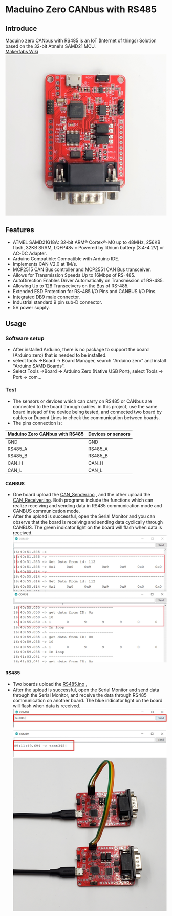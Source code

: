 # Maduino Zero CANbus with RS485
## Introduce


Maduino zero CANbus with RS485 is an IoT (Internet of things) Solution based on the 32-bit Atmel’s SAMD21 MCU.<br>
[Makerfabs Wiki](https://www.makerfabs.com/wiki/index.php?title=Maduino_Zero_Canbus_with_RS485) <br>
![](https://github.com/Makerfabs/Maduino-CANbus-RS485/blob/main/md_pic/Maduino_RS485_101.jpg)

## Features


* ATMEL SAMD21G18A: 32-bit ARM® Cortex®-M0 up to 48MHz, 256KB flash, 32KB SRAM, LQFP48v • Powered by lithium battery (3.4-4.2V) or AC-DC Adapter.<br>
* Arduino Compatible: Compatible with Arduino IDE.<br>
* Implements CAN V2.0 at 1M/s.<br>
* MCP2515 CAN Bus controller and MCP2551 CAN Bus transceiver.<br>
* Allows for Transmission Speeds Up to 16Mbps of RS-485.<br>
* AutoDirection Enables Driver Automatically on Transmission of RS-485.<br>
* Allowing Up to 128 Transceivers on the Bus of RS-485.<br>
* Extended ESD Protection for RS-485 I/O Pins and CANBUS I/O Pins.<br>
* Integrated DB9 male connector.<br>
* Industrial standard 9 pin sub-D connector.<br>
* 5V power supply.<br>

## Usage


### Software setup

* After installed Arduino, there is no package to support the board (Arduino zero) that is needed to be installed.<br>
* select tools ->Board -> Board Manager, search "Arduino zero" and install "Arduino SAMD Boards".<br>
* Select Tools ->Board -> Arduino Zero (Native USB Port), select Tools -> Port -> com…<br>

### Test

* The sensors or devices which can carry on RS485 or CANbus are connected to the board through cables. in this project, use the same board instead of the device being tested, and connected two board by cables or Dupont Lines to check the communication between boards.<br>
* The pins connection is:<br>

|Maduino Zero CANbus with RS485 |Devices or sensors |
|---|---|
|GND |GND |
|RS485_A |RS485_A |
|RS485_B |RS485_B |
|CAN_H | CAN_H |
|CAN_L | CAN_L |

#### CANBUS
* One board upload the [CAN_Sender.ino](https://github.com/Makerfabs/Maduino-CANbus-RS485/blob/main/CAN_Sender/CAN_Sender.ino) , and the other upload the [CAN_Receiver.ino](https://github.com/Makerfabs/Maduino-CANbus-RS485/blob/main/CAN_Receiver/CAN_Receiver.ino). Both programs include the functions which can realize receiving and sending data in RS485 communication mode and CANBUS communication mode.<br>
* After the upload is successful, open the Serial Monitor and you can observe that the board is receiving and sending data cyclically through CANBUS. The green indicator light on the board will flash when data is received.<br>
![](https://github.com/Makerfabs/Maduino-CANbus-RS485/blob/main/md_pic/Maduino_RS485_103.jpg)

#### RS485
* Two boards upload the [RS485.ino](https://github.com/Makerfabs/Maduino-CANbus-RS485/blob/main/RS485/RS485.ino) ,
* After the upload is successful, open the Serial Monitor and send data through the Serial Monitor, and receive the data through RS485 communication on another board. The blue indicator light on the board will flash when data is received.<br>
![](https://github.com/Makerfabs/Maduino-CANbus-RS485/blob/main/md_pic/Maduino_RS485_104.jpg)
![](https://github.com/Makerfabs/Maduino-CANbus-RS485/blob/main/md_pic/Maduino_RS485_105.jpg)














